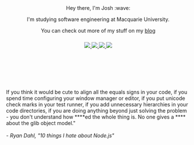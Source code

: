 <div align="center">
 Hey there, I'm Josh :wave:
 
 I'm studying software engineering at Macquarie University.

 You can check out more of my stuff on my [blog](https://gh-syn.github.io/Blog/)
 
<h3></h3>
  <a href="https://gh-syn.github.io/Blog/">
    <img src="https://img.shields.io/badge/RSS-FFA500?style=for-the-badge&logo=rss&logoColor=white">
  </a>
  <a href="https://www.linkedin.com/in/joshua-rose-80b8a8276/">
    <img src="https://img.shields.io/badge/LinkedIn-0077B5?style=for-the-badge&logo=linkedin&logoColor=white">
  </a>
  <a href="https://leetcode.com/cyr3/">
    <img src="https://img.shields.io/badge/-LeetCode-FFA116?style=for-the-badge&logo=LeetCode&logoColor=black">
  </a>
  <a href="https://app.slack.com/client/T05CMJF10R5/C05D4HJBV36">
    <img src="https://img.shields.io/badge/Slack-4A154B?style=for-the-badge&logo=slack&logoColor=white">
  </a>
</div>

<br>
<h1>
 <br>
</h1>

<div align="left">
If you think it would be cute to align all the equals signs in your code, if you spend time configuring your window manager or editor, if you put unicode check marks in your test runner, if you add unnecessary hierarchies in your code directories, if you are doing anything beyond just solving the problem - you don't understand how ****ed the whole thing is. No one gives a **** about the glib object model."
<br><br>
<i> - Ryan Dahl, "10 things I hate about Node.js"</i>
</p>





